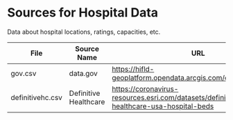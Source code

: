 # Sources for Hospital Data

Data about hospital locations, ratings, capacities, etc.

|  File  |  Source Name  |  URL  |
| ------ | ------------- | ----- |
| gov.csv | data.gov | https://hifld-geoplatform.opendata.arcgis.com/datasets/hospitals |
| definitivehc.csv | Definitive Healthcare | https://coronavirus-resources.esri.com/datasets/definitivehc::definitive-healthcare-usa-hospital-beds |
